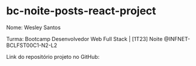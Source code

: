 # bc-noite-posts-react-project

Nome: Wesley Santos

Turma:
Bootcamp Desenvolvedor Web Full Stack | [1T23] Noite
@INFNET-BCLFST00C1-N2-L2

Link do repositório projeto no GitHub:
